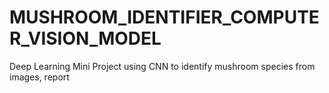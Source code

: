 # MUSHROOM_IDENTIFIER_COMPUTER_VISION_MODEL
Deep Learning Mini Project using CNN to identify mushroom species from images, report 
